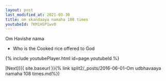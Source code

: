 ```yaml
---
layout: post
last_modified_at: 2021-03-30
title: om skandaaya namaha 108 times
youtubeId: 7KM1HSP1wv0
---
```

 
 
Om Havishe nama 
 
 -  Who is the Cooked rice offered to God 
 
  
 
  
 
 
 
 
 
 


{% include youtubePlayer.html id=page.youtubeId %}
 
[Next]({{ site.baseurl }}{% link  split2/_posts/2016-06-01-Om udbhavaaya namaha 108 times.md%})
 
